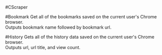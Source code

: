 #CScraper

#Bookmark
Get all of the bookmarks saved on the current user's Chrome browser.<br>
Outputs bookmark name followed by bookmark url.

#History
Gets all of the history data saved on the current user's Chrome browser.<br>
Outputs url, url title, and view count. 
